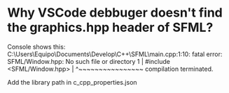 
# Why VSCode debbuger doesn't find the graphics.hpp header of SFML?

Console shows this:
C:\Users\Equipo\Documents\Develop\C++\SFML\main.cpp:1:10: fatal error: SFML/Window.hpp: No such file or directory
    1 | #include <SFML/Window.hpp>
      |          ^~~~~~~~~~~~~~~~~
compilation terminated.

Add the library path in c_cpp_properties.json

        